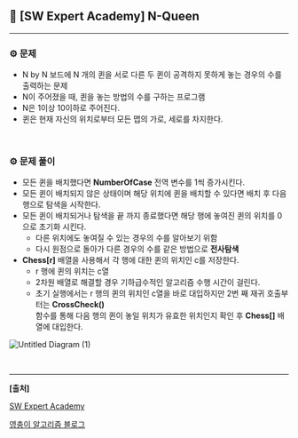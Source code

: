 ## **🎈 [SW Expert Academy] N-Queen**

***



### **⚙ 문제**

- N by N 보드에 N 개의 퀸을 서로 다른 두 퀸이 공격하지 못하게 놓는 경우의 수를 출력하는 문제
- N이 주어졌을 때, 퀸을 놓는 방법의 수를 구하는 프로그램 
- N은 1이상 10이하로 주어진다.
- 퀸은 현재 자신의 위치로부터 모든 맵의 가로, 세로를 차지한다.

<br> 

### **⚙ 문제 풀이**

- 모든 퀸을 배치했다면 **NumberOfCase** 전역 변수를 1씩 증가시킨다.
- 모든 퀸이 배치되지 않은 상태이며 해당 위치에 퀸을 배치할 수 있다면 배치 후 다음 행으로 탐색을 시작한다.
- 모든 퀸이 배치되거나 탐색을 끝 까지 종료했다면 해당 행에 놓여진 퀸의 위치를 0으로 초기화 시킨다.
  - 다른 위치에도 놓여질 수 있는 경우의 수를 알아보기 위함
  - 다시 원점으로 돌아가 다른 경우의 수를 같은 방법으로 **전사탐색**
- **Chess[r]** 배열을 사용해서 각 행에 대한 퀸의 위치인 c를 저장한다.
  - r 행에 퀸의 위치는 c열
  - 2차원 배열로 해결할 경우 기하급수적인 알고리즘 수행 시간이 걸린다.
  - 초기 실행에서는 r 행의 퀸의 위치인 c열을 바로 대입하지만 2번 째 재귀 호출부터는 **CrossCheck()**<br> 함수를 통해 다음 행의 퀸이 놓일 위치가 유효한 위치인지 확인 후 **Chess[]** 배열에 대입한다.

![Untitled Diagram (1)](https://user-images.githubusercontent.com/55940552/109107218-b0bcb180-7774-11eb-85ad-720071ff0c2b.png)

<br> 

***

**[출처]**

[SW Expert Academy](https://swexpertacademy.com/main/learn/course/lectureProblemViewer.do)

[영충이 알고리즘 블로그](https://2youngjae.tistory.com/116)

